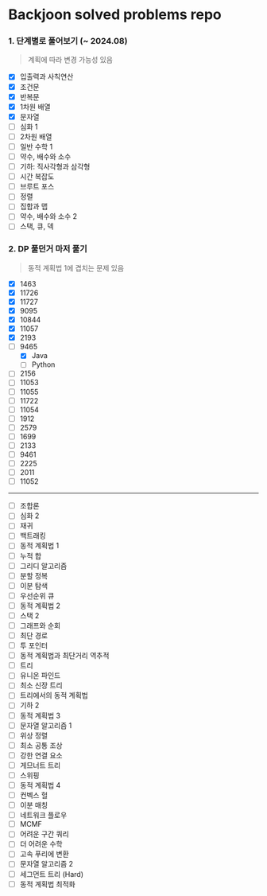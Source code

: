 # Backjoon solved problems repo


### 1. 단계별로 풀어보기 (~ 2024.08)

> 계획에 따라 변경 가능성 있음

- [x] 입출력과 사칙연산
- [x] 조건문
- [x] 반복문
- [x] 1차원 배열
- [x] 문자열
- [ ] 심화 1
- [ ] 2차원 배열
- [ ] 일반 수학 1
- [ ] 약수, 배수와 소수
- [ ] 기하: 직사각형과 삼각형
- [ ] 시간 복잡도
- [ ] 브루트 포스
- [ ] 정렬
- [ ] 집합과 맵
- [ ] 약수, 배수와 소수 2
- [ ] 스택, 큐, 덱

### 2. DP 풀던거 마저 풀기

> 동적 계획법 1에 겹치는 문제 있음

 - [x] 1463
 - [x] 11726
 - [x] 11727
 - [x] 9095
 - [x] 10844
 - [x] 11057
 - [x] 2193
 - [ ] 9465
   - [x] Java
   - [ ] Python
 - [ ] 2156
 - [ ] 11053
 - [ ] 11055
 - [ ] 11722
 - [ ] 11054
 - [ ] 1912
 - [ ] 2579
 - [ ] 1699
 - [ ] 2133
 - [ ] 9461
 - [ ] 2225
 - [ ] 2011
 - [ ] 11052

---

- [ ] 조합론
- [ ] 심화 2
- [ ] 재귀
- [ ] 백트래킹
- [ ] 동적 계획법 1
- [ ] 누적 합
- [ ] 그리디 알고리즘
- [ ] 분할 정복
- [ ] 이분 탐색
- [ ] 우선순위 큐
- [ ] 동적 계획법 2
- [ ] 스택 2
- [ ] 그래프와 순회
- [ ] 최단 경로
- [ ] 투 포인터
- [ ] 동적 계획법과 최단거리 역추적
- [ ] 트리
- [ ] 유니온 파인드
- [ ] 최소 신장 트리
- [ ] 트리에서의 동적 계획법
- [ ] 기하 2
- [ ] 동적 계획법 3
- [ ] 문자열 알고리즘 1
- [ ] 위상 정렬
- [ ] 최소 공통 조상
- [ ] 강한 연결 요소
- [ ] 게므너트 트리
- [ ] 스위핑
- [ ] 동적 계획법 4
- [ ] 컨벡스 헐
- [ ] 이분 매칭
- [ ] 네트워크 플로우
- [ ] MCMF
- [ ] 어려운 구간 쿼리
- [ ] 더 어려운 수학
- [ ] 고속 푸리에 변환
- [ ] 문자열 알고리즘 2
- [ ] 세그먼트 트리 (Hard)
- [ ] 동적 계획법 최적화